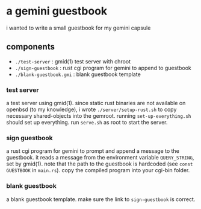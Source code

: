 # a gemini guestbook

i wanted to write a small guestbook for my gemini capsule

## components

* `./test-server` : gmid(1) test server with chroot
* `./sign-guestbook` : rust cgi program for gemini to append to guestbook
* `./blank-guestbook.gmi` : blank guestbook template

### test server

a test server using gmid(1). since static rust binaries are not available on openbsd (to my knowledge), i wrote `./server/setup-rust.sh` to copy necessary shared-objects into the gemroot. running `set-up-everything.sh` should set up everything. run `serve.sh` as root to start the server.

### sign guestbook

a rust cgi program for gemini to prompt and append a message to the guestbook. it reads a message from the environment variable `QUERY_STRING`, set by gmid(1). note that the path to the guestbook is hardcoded (see `const GUESTBOOK` in `main.rs`). copy the compiled program into your cgi-bin folder.

### blank guestbook

a blank guestbook template. make sure the link to `sign-guestbook` is correct.

